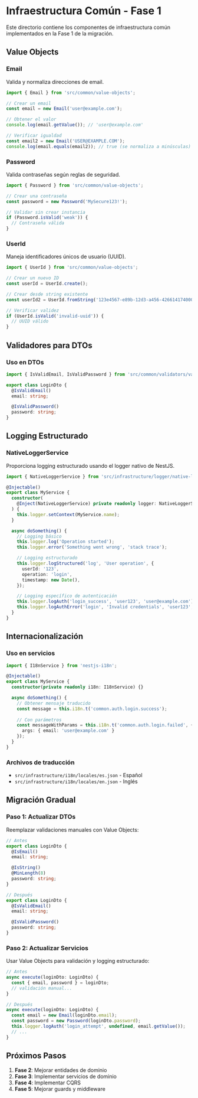 # Infraestructura Común - Fase 1

Este directorio contiene los componentes de infraestructura común implementados en la Fase 1 de la migración.

## Value Objects

### Email
Valida y normaliza direcciones de email.

```typescript
import { Email } from 'src/common/value-objects';

// Crear un email
const email = new Email('user@example.com');

// Obtener el valor
console.log(email.getValue()); // 'user@example.com'

// Verificar igualdad
const email2 = new Email('USER@EXAMPLE.COM');
console.log(email.equals(email2)); // true (se normaliza a minúsculas)
```

### Password
Valida contraseñas según reglas de seguridad.

```typescript
import { Password } from 'src/common/value-objects';

// Crear una contraseña
const password = new Password('MySecure123!');

// Validar sin crear instancia
if (Password.isValid('weak')) {
  // Contraseña válida
}
```

### UserId
Maneja identificadores únicos de usuario (UUID).

```typescript
import { UserId } from 'src/common/value-objects';

// Crear un nuevo ID
const userId = UserId.create();

// Crear desde string existente
const userId2 = UserId.fromString('123e4567-e89b-12d3-a456-426614174000');

// Verificar validez
if (UserId.isValid('invalid-uuid')) {
  // UUID válido
}
```

## Validadores para DTOs

### Uso en DTOs
```typescript
import { IsValidEmail, IsValidPassword } from 'src/common/validators/value-object.validator';

export class LoginDto {
  @IsValidEmail()
  email: string;

  @IsValidPassword()
  password: string;
}
```

## Logging Estructurado

### NativeLoggerService
Proporciona logging estructurado usando el logger nativo de NestJS.

```typescript
import { NativeLoggerService } from 'src/infrastructure/logger/native-logger.service';

@Injectable()
export class MyService {
  constructor(
    @Inject(NativeLoggerService) private readonly logger: NativeLoggerService,
  ) {
    this.logger.setContext(MyService.name);
  }

  async doSomething() {
    // Logging básico
    this.logger.log('Operation started');
    this.logger.error('Something went wrong', 'stack trace');

    // Logging estructurado
    this.logger.logStructured('log', 'User operation', {
      userId: '123',
      operation: 'login',
      timestamp: new Date(),
    });

    // Logging específico de autenticación
    this.logger.logAuth('login_success', 'user123', 'user@example.com');
    this.logger.logAuthError('login', 'Invalid credentials', 'user123', 'user@example.com');
  }
}
```

## Internacionalización

### Uso en servicios
```typescript
import { I18nService } from 'nestjs-i18n';

@Injectable()
export class MyService {
  constructor(private readonly i18n: I18nService) {}

  async doSomething() {
    // Obtener mensaje traducido
    const message = this.i18n.t('common.auth.login.success');
    
    // Con parámetros
    const messageWithParams = this.i18n.t('common.auth.login.failed', {
      args: { email: 'user@example.com' }
    });
  }
}
```

### Archivos de traducción
- `src/infrastructure/i18n/locales/es.json` - Español
- `src/infrastructure/i18n/locales/en.json` - Inglés

## Migración Gradual

### Paso 1: Actualizar DTOs
Reemplazar validaciones manuales con Value Objects:

```typescript
// Antes
export class LoginDto {
  @IsEmail()
  email: string;

  @IsString()
  @MinLength(8)
  password: string;
}

// Después
export class LoginDto {
  @IsValidEmail()
  email: string;

  @IsValidPassword()
  password: string;
}
```

### Paso 2: Actualizar Servicios
Usar Value Objects para validación y logging estructurado:

```typescript
// Antes
async execute(loginDto: LoginDto) {
  const { email, password } = loginDto;
  // validación manual...
}

// Después
async execute(loginDto: LoginDto) {
  const email = new Email(loginDto.email);
  const password = new Password(loginDto.password);
  this.logger.logAuth('login_attempt', undefined, email.getValue());
  // ...
}
```

## Próximos Pasos

1. **Fase 2**: Mejorar entidades de dominio
2. **Fase 3**: Implementar servicios de dominio
3. **Fase 4**: Implementar CQRS
4. **Fase 5**: Mejorar guards y middleware
